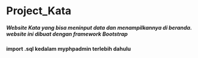 # Project_Kata
##### Website Kata yang bisa meninput data dan menampilkannya di beranda. website ini dibuat dengan framework Bootstrap
#### import .sql kedalam myphpadmin terlebih dahulu
